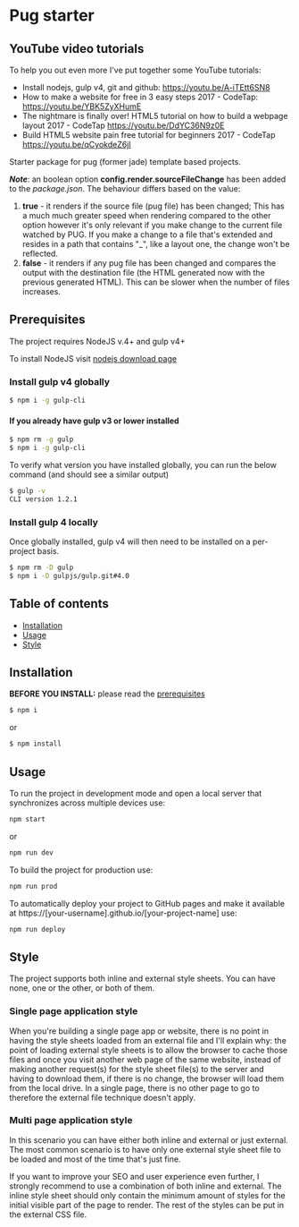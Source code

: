 # Pug starter
## YouTube video tutorials

To help you out even more I've put together some YouTube tutorials:

* Install nodejs, gulp v4, git and github: https://youtu.be/A-iTEtt6SN8
* How to make a website for free in 3 easy steps 2017 - CodeTap: https://youtu.be/YBK5ZyXHumE
* The nightmare is finally over! HTML5 tutorial on how to build a webpage layout 2017 - CodeTap https://youtu.be/DdYC36N9z0E
* Build HTML5 website pain free tutorial for beginners 2017 - CodeTap https://youtu.be/qCyokdeZ6jI
  

Starter package for pug (former jade) template based projects.

***Note***: an boolean option **config.render.sourceFileChange** has been added to the *package.json*. The behaviour differs based on the value:
1. **true** - it renders if the source file (pug file) has been changed; This has a much much greater speed when rendering compared to the other option however it's only relevant if you make change to the current file watched by PUG. If you make a change to a file that's extended and resides in a path that contains "_", like a layout one, the change won't be reflected.
2. **false** - it renders if any pug file has been changed and compares the output with the destination file (the HTML generated now with the previous generated HTML). This can be slower when the number of files increases.

## Prerequisites
The project requires NodeJS v.4+ and gulp v4+

To install NodeJS visit [nodejs download page](https://nodejs.org/en/download/)
### Install gulp v4 globally
```bash
$ npm i -g gulp-cli
```
#### If you already have gulp v3 or lower installed
```bash
$ npm rm -g gulp
$ npm i -g gulp-cli
```
To verify what version you have installed globally, you can run the below command (and should see a similar output)
```bash
$ gulp -v
CLI version 1.2.1
```
### Install gulp 4 locally
Once globally installed, gulp v4 will then need to be installed on a per-project basis.
```bash
$ npm rm -D gulp
$ npm i -D gulpjs/gulp.git#4.0
```
## Table of contents
* [Installation](#installation)
* [Usage](#usage)
* [Style](#style)

## Installation
**BEFORE YOU INSTALL:** please read the [prerequisites](#prerequisites)
```bash
$ npm i
```
or
```bash
$ npm install
```
## Usage
To run the project in development mode and open a local server that synchronizes across multiple devices use:
```bash
npm start
```
or
```bash
npm run dev
```
To build the project for production use:
```bash
npm run prod
```
To automatically deploy your project to GitHub pages and make it available at https://[your-username].github.io/[your-project-name] use:
```bash
npm run deploy
```
## Style

The project supports both inline and external style sheets. You can have none, one or the other, or both of them.

### Single page application style
When you're building a single page app or website, there is no point in having the style sheets loaded from an external file and I'll explain why: the point of loading external style sheets is to allow the browser to cache those files and once you visit another web page of the same website, instead of making another request(s) for the style sheet file(s) to the server and having to download them, if there is no change, the browser will load them from the local drive. In a single page, there is no other page to go to therefore the external file technique doesn't apply.
### Multi page application style
In this scenario you can have either both inline and external or just external. The most common scenario is to have only one external style sheet file to be loaded and most of the time that's just fine.

If you want to improve your SEO and user experience even further, I strongly recommend to use a combination of both inline and external. The inline style sheet should only contain the minimum amount of styles for the initial visible part of the page to render. The rest of the styles can be put in the external CSS file.
